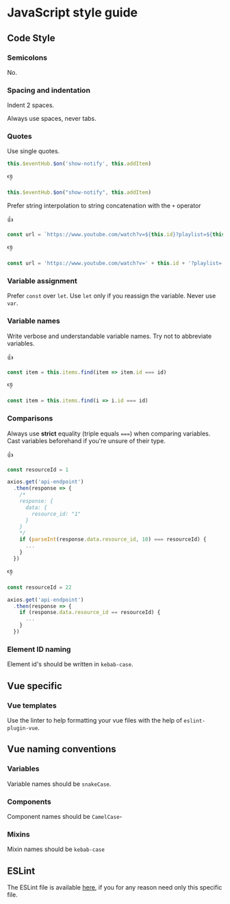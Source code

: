# JavaScript style guide

## Code Style

### Semicolons

No.

### Spacing and indentation

Indent 2 spaces.

Always use spaces, never tabs.

### Quotes

Use single quotes.

```js
this.$eventHub.$on('show-notify', this.addItem)
```

:thumbsdown:

```js
this.$eventHub.$on("show-notify", this.addItem)
```

Prefer string interpolation to string concatenation with the `+` operator

:thumbsup:

```js
const url = `https://www.youtube.com/watch?v=${this.id}?playlist=${this.playlistId}`
```

:thumbsdown:

```js
const url = 'https://www.youtube.com/watch?v=' + this.id + '?playlist=' + this.playlistId
```

### Variable assignment

Prefer `const` over `let`. Use `let` only if you reassign the variable. Never use `var`.

### Variable names

Write verbose and understandable variable names. Try not to abbreviate variables.

:thumbsup:

```js
const item = this.items.find(item => item.id === id)
```

:thumbsdown:

```js
const item = this.items.find(i => i.id === id)
```

### Comparisons

Always use **strict** equality (triple equals `===`) when comparing variables. Cast variables beforehand if you're unsure of their type.

:thumbsup:

```js
const resourceId = 1

axios.get('api-endpoint')
  .then(response => {
    /*
    response: {
      data: {
        resource_id: "1"
      }
    }
    */
    if (parseInt(response.data.resource_id, 10) === resourceId) {
      ...
    }
  })
```

:thumbsdown:

```js
const resourceId = 22

axios.get('api-endpoint')
  .then(response => {
    if (response.data.resource_id == resourceId) {
      ...
    }
  })
```

### Element ID naming

Element id's should be written in `kebab-case`.

## Vue specific

### Vue templates

Use the linter to help formatting your vue files with the help of `eslint-plugin-vue`.

## Vue naming conventions

### Variables

Variable names should be `snakeCase`.

### Components

Component names should be `CamelCase`-

### Mixins

Mixin names should be `kebab-case`

## ESLint

The ESLint file is available [here](/.eslintrc.json), if you for any reason need only this specific file.